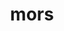 ---
title: mors
meaning: death
pos: nounthird
ch: [twentyonetwo]
genitive: mortis
abbgender: f.
abbgender2: fem.
gender: feminine
declension: third
note: gen. pl. --> mortium
---